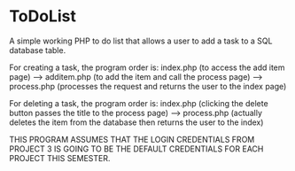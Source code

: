 # ToDoList
A simple working PHP to do list that allows a user to add a task to a SQL database table.

For creating a task, the program order is:
index.php (to access the add item page) --> additem.php (to add the item and call the process page)  --> process.php (processes the request and returns the user to the index page)

For deleting a task, the program order is:
index.php (clicking the delete button passes the title to the process page) --> process.php (actually deletes the item from the database then returns the user to the index)


THIS PROGRAM ASSUMES THAT THE LOGIN CREDENTIALS FROM PROJECT 3 IS GOING TO BE THE DEFAULT CREDENTIALS FOR EACH PROJECT THIS SEMESTER.

